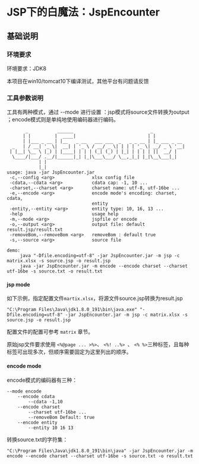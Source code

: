# JSP下的白魔法：JspEncounter

## 基础说明

### 环境要求

环境要求：JDK8

本项目在win10/tomcat10下编译测试，其他平台有问题请反馈

### 工具参数说明

工具有两种模式，通过 --mode 进行设置 ：jsp模式将source文件转换为output ；encode模式则是单纯地使用编码器进行编码。

```
       _           ______                             _
      | |         |  ____|                           | |
      | |___ _ __ | |__   _ __   ___ ___  _   _ _ __ | |_ ___ _ __
  _   | / __| '_ \|  __| | '_ \ / __/ _ \| | | | '_ \| __/ _ \ '__|
 | |__| \__ \ |_) | |____| | | | (_| (_) | |_| | | | | ||  __/ |
  \____/|___/ .__/|______|_| |_|\___\___/ \__,_|_| |_|\__\___|_|
            | |
            |_|
usage: java -jar JspEncounter.jar
 -c,--config <arg>              xlsx config file
 -cdata,--cdata <arg>           cdata cap: -1, 10 ...
 -charset,--charset <arg>       charset name: utf-8, utf-16be ...
 -e,--encode <arg>              encode mode's encoding: charset, cdata,
                                entity
 -entity,--entity <arg>         entity type: 10, 16, 13 ...
 -help                          usage help
 -m,--mode <arg>                jspfile or encode
 -o,--output <arg>              output file: default result.jsp/result.txt
 -removeBom,--removeBom <arg>   removeBom : default true
 -s,--source <arg>              source file

demo:
     java "-Dfile.encoding=utf-8" -jar JspEncounter.jar -m jsp -c matrix.xlsx -s source.jsp -o result.jsp
     java -jar JspEncounter.jar -m encode --encode charset --charset utf-16be -s source.txt -o result.txt
```

#### jsp mode

如下示例，指定配置文件`martix.xlsx`，将源文件source.jsp转换为result.jsp

```
"C:\Program Files\Java\jdk1.8.0_191\bin\java.exe" "-Dfile.encoding=utf-8" -jar JspEncounter.jar -m jsp -c matrix.xlsx -s source.jsp -o result.jsp
```

配置文件的配置可参考 `matrix` 章节。

原始jsp文件要求使用 `<%@page ... >%>`、 `<%! ..%> `、 `<% %>`三种标签，且每种标签可出现多次，但顺序需要固定为这里列出的顺序。

#### encode mode

encode模式的编码器有三种：

```
--mode encode
	--encode cdata
		--cdata -1,10 
	--encode charset
		--charset utf-16be ...
		--removeBom Default: true
	--encode entity
		--entity 10 16 13
```

转换source.txt的字符集：

```
"C:\Program Files\Java\jdk1.8.0_191\bin\java" -jar JspEncounter.jar -m encode --encode charset --charset utf-16be -s source.txt -o result.txt
```

